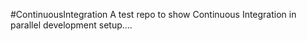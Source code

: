 #ContinuousIntegration
A test repo to show Continuous Integration in parallel development setup....
